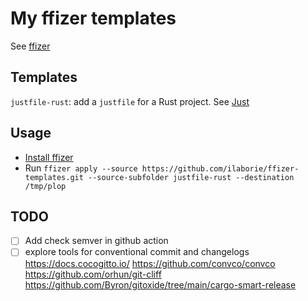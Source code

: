 # My ffizer templates

See [ffizer](https://ffizer.github.io/ffizer/book/overview.html)

## Templates

`justfile-rust`: add a `justfile` for a Rust project. See [Just](https://just.systems/)

## Usage

- [Install ffizer](https://github.com/ffizer/ffizer#install)
- Run `ffizer apply --source https://github.com/ilaborie/ffizer-templates.git --source-subfolder justfile-rust --destination /tmp/plop`



## TODO

- [ ] Add check semver in github action
- [ ] explore tools for conventional commit and changelogs
      <https://docs.cocogitto.io/>
      <https://github.com/convco/convco>
      <https://github.com/orhun/git-cliff>
      <https://github.com/Byron/gitoxide/tree/main/cargo-smart-release>
